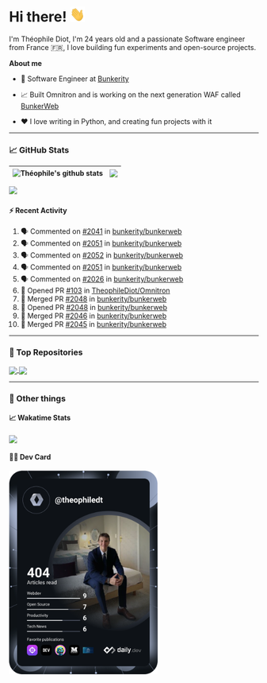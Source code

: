 # Hi there! <img src="./wave.gif" width="30px" height="30px" />

I'm Théophile Diot, I'm 24 years old and a passionate Software engineer from France 🇫🇷, I love building fun experiments and open-source projects.

**About me**

- 💼 Software Engineer at [Bunkerity](https://www.bunkerity.com/)

- 📈 Built Omnitron and is working on the next generation WAF called [BunkerWeb](https://www.bunkerweb.io)

- ❤️ I love writing in Python, and creating fun projects with it

---

### 📈 GitHub Stats

| <img align="center" src="https://github-readme-stats.vercel.app/api?username=TheophileDiot&show_icons=true&include_all_commits=true&theme=algolia&hide_border=true&rank_icon=github" alt="Théophile's github stats" /> | <img align="center" src="https://github-readme-stats.vercel.app/api/top-langs/?username=TheophileDiot&layout=compact&theme=algolia&hide_border=true" /> |
| ---------------------------------------------------------------------------------------------------------------------------------------------------------------------------------------------------------------------- | ------------------------------------------------------------------------------------------------------------------------------------------------------- |

![](https://github-readme-activity-graph.vercel.app/graph?username=TheophileDiot&theme=tokyo-night)

#### :zap: Recent Activity

<!--START_SECTION:activity-->
1. 🗣 Commented on [#2041](https://github.com/bunkerity/bunkerweb/issues/2041#issuecomment-2693522875) in [bunkerity/bunkerweb](https://github.com/bunkerity/bunkerweb)
2. 🗣 Commented on [#2051](https://github.com/bunkerity/bunkerweb/issues/2051#issuecomment-2693505842) in [bunkerity/bunkerweb](https://github.com/bunkerity/bunkerweb)
3. 🗣 Commented on [#2052](https://github.com/bunkerity/bunkerweb/issues/2052#issuecomment-2693439400) in [bunkerity/bunkerweb](https://github.com/bunkerity/bunkerweb)
4. 🗣 Commented on [#2051](https://github.com/bunkerity/bunkerweb/issues/2051#issuecomment-2693436389) in [bunkerity/bunkerweb](https://github.com/bunkerity/bunkerweb)
5. 🗣 Commented on [#2026](https://github.com/bunkerity/bunkerweb/issues/2026#issuecomment-2690020454) in [bunkerity/bunkerweb](https://github.com/bunkerity/bunkerweb)
6. 💪 Opened PR [#103](https://github.com/TheophileDiot/Omnitron/pull/103) in [TheophileDiot/Omnitron](https://github.com/TheophileDiot/Omnitron)
7. 🎉 Merged PR [#2048](https://github.com/bunkerity/bunkerweb/pull/2048) in [bunkerity/bunkerweb](https://github.com/bunkerity/bunkerweb)
8. 💪 Opened PR [#2048](https://github.com/bunkerity/bunkerweb/pull/2048) in [bunkerity/bunkerweb](https://github.com/bunkerity/bunkerweb)
9. 🎉 Merged PR [#2046](https://github.com/bunkerity/bunkerweb/pull/2046) in [bunkerity/bunkerweb](https://github.com/bunkerity/bunkerweb)
10. 🎉 Merged PR [#2045](https://github.com/bunkerity/bunkerweb/pull/2045) in [bunkerity/bunkerweb](https://github.com/bunkerity/bunkerweb)
<!--END_SECTION:activity-->

---

### 🔧 Top Repositories

<a href="https://github.com/bunkerity/bunkerweb">
  <img align="center" src="https://github-readme-stats.vercel.app/api/pin/?username=Bunkerity&repo=bunkerweb&theme=algolia" />
</a>
<a href="https://github.com/TheophileDiot/Omnitron">
  <img align="center" src="https://github-readme-stats.vercel.app/api/pin/?username=TheophileDiot&repo=Omnitron&theme=algolia" />
</a>

---

### 🎉 Other things

#### 📈 Wakatime Stats

<a href="https://wakatime.com/@theophile_bunkerity">
  <img align="center" src="https://github-readme-stats.vercel.app/api/wakatime?username=3aa5ce41-c253-43d9-8441-a721e446a45f&layout=compact&theme=algolia" />
</a>

#### 👨‍💻 Dev Card

<a href="https://app.daily.dev/TheophileDt">
  <img src="./devcard.svg" width="300" alt="Théophile Diot's Dev Card"/>
</a>

